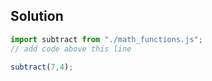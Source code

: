 ## Solution


```js
import subtract from "./math_functions.js";
// add code above this line

subtract(7,4);
```